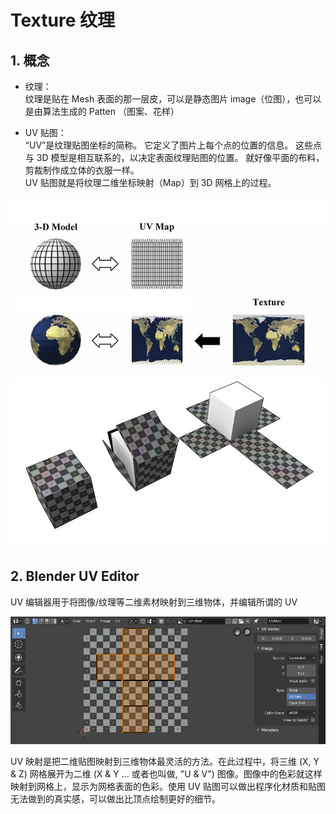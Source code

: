 # Texture 纹理

## 1. 概念

- 纹理：  
   纹理是贴在 Mesh 表面的那一层皮，可以是静态图片 image（位图），也可以是由算法生成的 Patten （图案、花样）

- UV 贴图：  
   “UV”是纹理贴图坐标的简称。 它定义了图片上每个点的位置的信息。 这些点与 3D 模型是相互联系的，以决定表面纹理贴图的位置。 就好像平面的布料，剪裁制作成立体的衣服一样。  
   UV 贴图就是将纹理二维坐标映射（Map）到 3D 网格上的过程。

![](../../imgs/main-qimg-c39496a5e25ad97dcb5ca16cfc0dd909.jfif)

## 2. Blender UV Editor

UV 编辑器用于将图像/纹理等二维素材映射到三维物体，并编辑所谓的 UV

![](../../imgs/editors_uv_introduction_main.png)

UV 映射是把二维贴图映射到三维物体最灵活的方法。在此过程中，将三维 (X, Y & Z) 网格展开为二维 (X & Y ... 或者也叫做, "U & V") 图像。图像中的色彩就这样映射到网格上，显示为网格表面的色彩。使用 UV 贴图可以做出程序化材质和贴图无法做到的真实感，可以做出比顶点绘制更好的细节。
